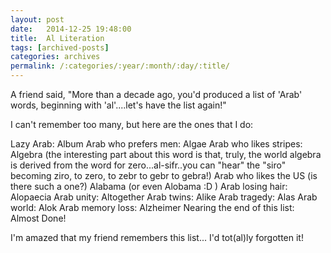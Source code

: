 ```yaml
---
layout: post
date:	2014-12-25 19:48:00
title:  Al Literation
tags: [archived-posts]
categories: archives
permalink: /:categories/:year/:month/:day/:title/
---
```

A friend said, "More than a decade ago, you'd produced a list of 'Arab' words, beginning with 'al'....let's have the list again!"

I can't remember too many, but here are the ones that I do:

Lazy Arab: Album
Arab who prefers men: Algae
Arab who likes stripes: Algebra (the interesting part about this word is that, truly, the world algebra is derived from the word for zero...al-sifr..you can "hear" the "siro" becoming ziro, to zero, to zebr to gebr to gebra!)
Arab who likes the US (is there such a one?) Alabama (or even Alobama :D )
Arab losing hair: Alopaecia
Arab unity: Altogether
Arab twins: Alike
Arab tragedy: Alas
Arab world: Alok
Arab memory loss: Alzheimer
Nearing the end of this list: Almost Done!

 I'm amazed that my friend remembers this list... I'd tot(al)ly forgotten it!
